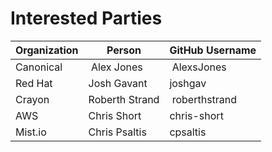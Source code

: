 # Interested Parties

Organization | Person | GitHub Username
-- | -- | --
Canonical | Alex Jones | AlexsJones
Red Hat | Josh Gavant | joshgav
Crayon | Roberth Strand | roberthstrand
AWS | Chris Short | chris-short
Mist.io | Chris Psaltis | cpsaltis